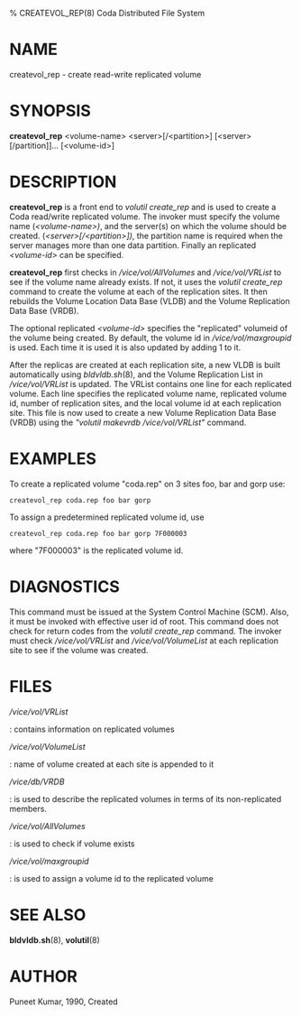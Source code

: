 % CREATEVOL\_REP(8) Coda Distributed File System

NAME
====

createvol\_rep - create read-write replicated volume

SYNOPSIS
========

**createvol\_rep** \<volume-name\> \<server\>\[/\<partition\>\]
\[\<server\>\[/partition\]\]\... \[\<volume-id\>\]

DESCRIPTION
===========

**createvol\_rep** is a front end to *volutil create\_rep* and is used
to create a Coda read/write replicated volume. The invoker must specify
the volume name (*\<volume-name\>)*, and the server(s) on which the
volume should be created. (*\<server\>\[/\<partition\>\])*, the
partition name is required when the server manages more than one data
partition. Finally an replicated *\<volume-id\>* can be specified.

**createvol\_rep** first checks in */vice/vol/AllVolumes* and
*/vice/vol/VRList* to see if the volume name already exists. If not, it
uses the *volutil create\_rep* command to create the volume at each of
the replication sites. It then rebuilds the Volume Location Data Base
(VLDB) and the Volume Replication Data Base (VRDB).

The optional replicated *\<volume-id\>* specifies the \"replicated\" volumeid
of the volume being created. By default, the volume id in
*/vice/vol/maxgroupid* is used. Each time it is used it is also updated by
adding 1 to it.

After the replicas are created at each replication site, a
new VLDB is built automatically using *bldvldb.sh*(8), and the Volume
Replication List in */vice/vol/VRList* is updated. The VRList contains one
line for each replicated volume. Each line specifies the replicated volume
name, replicated volume id, number of replication sites, and the local volume
id at each replication site. This file is now used to create a new Volume
Replication Data Base (VRDB) using the *\"volutil makevrdb
/vice/vol/VRList\"* command.

EXAMPLES
========

To create a replicated volume \"coda.rep\" on 3 sites foo, bar and gorp
use:

    createvol_rep coda.rep foo bar gorp

To assign a predetermined replicated volume id, use

    createvol_rep coda.rep foo bar gorp 7F000003

where \"7F000003\" is the replicated volume id.

DIAGNOSTICS
===========

This command must be issued at the System Control Machine (SCM). Also,
it must be invoked with effective user id of root. This command does not
check for return codes from the *volutil create\_rep* command. The
invoker must check */vice/vol/VRList* and */vice/vol/VolumeList* at each
replication site to see if the volume was created.

FILES
=====

_/vice/vol/VRList_

:   contains information on replicated volumes

_/vice/vol/VolumeList_

:   name of volume created at each site is appended to it

_/vice/db/VRDB_

:   is used to describe the replicated volumes in terms of its
    non-replicated members.

_/vice/vol/AllVolumes_

:   is used to check if volume exists

_/vice/vol/maxgroupid_

:   is used to assign a volume id to the replicated volume

SEE ALSO
========

**bldvldb.sh**(8), **volutil**(8)

AUTHOR
======

Puneet Kumar, 1990, Created
